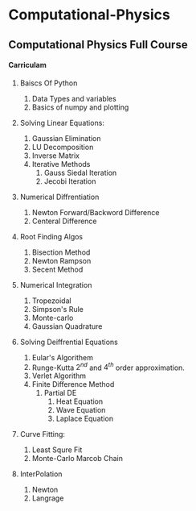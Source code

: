 # Computational-Physics

## Computational Physics Full Course

#### Carriculam

1. Baiscs Of Python
    1. Data Types and variables
    2. Basics of numpy and plotting
    
    
2. Solving Linear Equations:
    1. Gaussian Elimination 
    1. LU Decomposition
    1. Inverse Matrix
    1. Iterative Methods
        1. Gauss Siedal Iteration
        1. Jecobi Iteration


3. Numerical Diffrentiation
    1. Newton Forward/Backword Difference
    2. Centeral Difference
    

    
4. Root Finding Algos
    1. Bisection Method
    2. Newton Rampson
    3. Secent Method



5. Numerical Integration
    1. Tropezoidal 
    2. Simpson's Rule
    3. Monte-carlo 
    4. Gaussian Quadrature
    


6. Solving Deiffrential Equations
    1. Eular's Algorithem
    2. Runge-Kutta $2^{nd}$ and $4^{th}$ order approximation.
    1. Verlet Algorithm
    3. Finite Difference Method
        1. Partial DE
            1. Heat Equation
            2. Wave Equation
            3. Laplace Equation
    
    
7. Curve Fitting:
    1. Least Squre Fit
    2. Monte-Carlo Marcob Chain
    
    
8. InterPolation
    1. Newton
    2. Langrage
